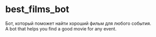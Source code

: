 # best_films_bot
Бот, который поможет найти хороший фильм для любого события.                                                             
A bot that helps you find a good movie for any event.
